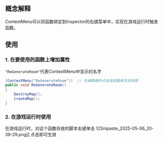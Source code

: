 ## 概念解释

ContextMenu可以将函数绑定到Inspector的右键菜单中，实现在游戏运行时触发函数。

## 使用

### 1. 在要使用的函数上增加属性

`"ReGenerateRoom"`代表ContextMenu中显示的名字
```csharp
[ContextMenu("ReGenerateRoom")]  // 在编辑器中点击按钮重新生成地图
public void ReGenerateRoom()
{
	DestroyMap();
	CreateMap();
}
```

### 2. 在游戏运行时使用
在游戏运行时，对这个函数存放的脚本右键单击
![[Snipaste_2025-05-06_20-39-29.png]]
点击即可生效
